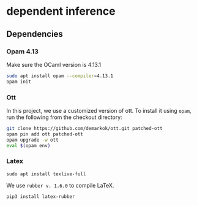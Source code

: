 # dependent inference 

## Dependencies
### Opam 4.13
Make sure the OCaml version is 4.13.1
```bash
sudo apt install opam --compiler=4.13.1
opam init
```

### Ott
In this project, we use a customized version of ott.
To install it using `opam`, run the following from the checkout directory:
```bash
git clone https://github.com/demarkok/ott.git patched-ott
opam pin add ott patched-ott
opam upgrade -w ott
eval $(opam env)
```

### Latex
```
sudo apt install texlive-full
```
We use `rubber v. 1.6.0` to compile LaTeX.
```
pip3 install latex-rubber
```
